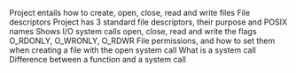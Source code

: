 Project entails how to create, open, close, read and write files
File descriptors
Project has 3 standard file descriptors, their purpose and POSIX names
Shows I/O system calls open, close, read and write
 the flags O_RDONLY, O_WRONLY, O_RDWR
File permissions, and how to set them when creating a file with the open system call
What is a system call
Difference between a function and a system call
